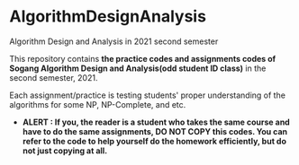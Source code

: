 # AlgorithmDesignAnalysis
Algorithm Design and Analysis in 2021 second semester

This repository contains **the practice codes and assignments codes of Sogang Algorithm Design and Analysis(odd student ID class)** in the second semester, 2021.

Each assignment/practice is testing students' proper understanding of the algorithms for some NP, NP-Complete, and etc.

* **ALERT : If you, the reader is a student who takes the same course and have to do the same assignments, DO NOT COPY this codes. You can refer to the code to help yourself do the homework efficiently, but do not just copying at all.**

